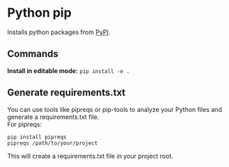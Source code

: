 # Python pip

Installs python packages from [PyPI](pypi.md).

## Commands

**Install in editable mode:** `pip install -e .`


## Generate requirements.txt

You can use tools like pipreqs or pip-tools to analyze your Python files and generate a requirements.txt  file.                                                                                                                     
For pipreqs:                                                                                                              

```shell
pip install pipreqs
pipreqs /path/to/your/project
```

This will create a requirements.txt file in your project root.  

